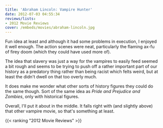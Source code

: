 ```yaml
---
title: 'Abraham Lincoln: Vampire Hunter'
date: 2012-07-03 04:55:34
reviews/lists:
- 2012 Movie Reviews
cover: /embeds/movies/abraham-lincoln.jpg
---
```

Fun idea at least and although it had some problems in execution, I enjoyed it well enough. The action scenes were neat, particularly the flaming ax-fu of firey doom (which they could have used more of).

<!--more-->

The idea that slavery was just a way for the vampires to easily feed seemed a bit rough and seems to be trying to push off a rather important part of our history as a predatory thing rather than being racist which felts weird, but at least the didn't dwell on that too overly much.

It does make me wonder what other sorts of history figures they could do the same though. Sort of the same idea as *Pride and Prejudice and Zombies*, only with historical figures.

Overall, I'll put it about in the middle. It falls right with (and slightly above) that other vampire movie, so that's something at least.

{{< ranking "2012 Movie Reviews" >}}